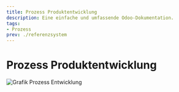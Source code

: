 ```yaml
---
title: Prozess Produktentwicklung
description: Eine einfache und umfassende Odoo-Dokumentation.
tags:
- Prozess
prev: ./referenzsystem
---
```

# Prozess Produktentwicklung

![Grafik Prozess Entwicklung](assets/Prozess%20Entwicklung.svg)